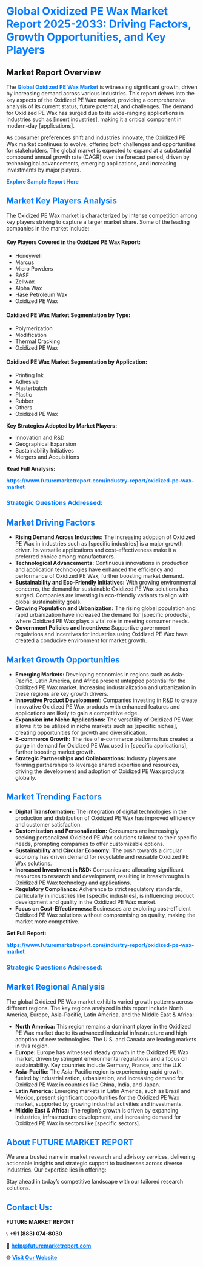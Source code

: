 <h1 style="color: #007BFF;">Global Oxidized PE Wax Market Report 2025-2033: Driving Factors, Growth Opportunities, and Key Players</h1>

<section id="overview">
<h2>Market Report Overview</h2>
<p>The <a href="https://www.futuremarketreport.com/industry-report/oxidized-pe-wax-market" style="color: #007BFF; text-decoration: none;"><strong>Global Oxidized PE Wax Market</strong></a> is witnessing significant growth, driven by increasing demand across various industries. This report delves into the key aspects of the Oxidized PE Wax market, providing a comprehensive analysis of its current status, future potential, and challenges. The demand for Oxidized PE Wax has surged due to its wide-ranging applications in industries such as [insert industries], making it a critical component in modern-day [applications].</p>
<p>As consumer preferences shift and industries innovate, the Oxidized PE Wax market continues to evolve, offering both challenges and opportunities for stakeholders. The global market is expected to expand at a substantial compound annual growth rate (CAGR) over the forecast period, driven by technological advancements, emerging applications, and increasing investments by major players.</p>
</section>

<section id="overview">
<p><a href="https://www.futuremarketreport.com/request-sample/reportId=98817" style="color: #007BFF; text-decoration: none;"><strong>Explore Sample Report Here</strong></a></p>
</section>

<section id="key-players">
<h2 style="color: #007BFF;">Market Key Players Analysis</h2>
<p>The Oxidized PE Wax market is characterized by intense competition among key players striving to capture a larger market share. Some of the leading companies in the market include:</p>
<h4>Key Players Covered in the Oxidized PE Wax Report:</h4>
<ul><li>Honeywell</li><li>Marcus</li><li>Micro Powders</li><li>BASF</li><li>Zellwax</li><li>Alpha Wax</li><li>Hase Petroleum Wax</li><li>Oxidized PE Wax</li></ul>
<h4>Oxidized PE Wax Market Segmentation by Type:</h4>
<ul><li>Polymerization</li><li>Modification</li><li>Thermal Cracking</li><li>Oxidized PE Wax</li></ul>

<h4>Oxidized PE Wax Market Segmentation by Application:</h4>
<ul><li>Printing Ink</li><li>Adhesive</li><li>Masterbatch</li><li>Plastic</li><li>Rubber</li><li>Others</li><li>Oxidized PE Wax</li></ul>
<p><strong>Key Strategies Adopted by Market Players:</strong></p>
<ul>
<li>Innovation and R&D</li>
<li>Geographical Expansion</li>
<li>Sustainability Initiatives</li>
<li>Mergers and Acquisitions</li>
</ul>
</section>

<section>
<p><strong>Read Full Analysis: </strong></p><a href="https://www.futuremarketreport.com/industry-report/oxidized-pe-wax-market" style="color: #007BFF; text-decoration: none;"><strong>https://www.futuremarketreport.com/industry-report/oxidized-pe-wax-market</strong></a>
<h3 style="color: #007BFF;">Strategic Questions Addressed:</h3>
</section>

<section id="driving-factors">
<h2 style="color: #007BFF;">Market Driving Factors</h2>
<ul>
<li><strong>Rising Demand Across Industries:</strong> The increasing adoption of Oxidized PE Wax in industries such as [specific industries] is a major growth driver. Its versatile applications and cost-effectiveness make it a preferred choice among manufacturers.</li>
<li><strong>Technological Advancements:</strong> Continuous innovations in production and application technologies have enhanced the efficiency and performance of Oxidized PE Wax, further boosting market demand.</li>
<li><strong>Sustainability and Eco-Friendly Initiatives:</strong> With growing environmental concerns, the demand for sustainable Oxidized PE Wax solutions has surged. Companies are investing in eco-friendly variants to align with global sustainability goals.</li>
<li><strong>Growing Population and Urbanization:</strong> The rising global population and rapid urbanization have increased the demand for [specific products], where Oxidized PE Wax plays a vital role in meeting consumer needs.</li>
<li><strong>Government Policies and Incentives:</strong> Supportive government regulations and incentives for industries using Oxidized PE Wax have created a conducive environment for market growth.</li>
</ul>
</section>

<section id="growth-opportunities">
<h2 style="color: #007BFF;">Market Growth Opportunities</h2>
<ul>
<li><strong>Emerging Markets:</strong> Developing economies in regions such as Asia-Pacific, Latin America, and Africa present untapped potential for the Oxidized PE Wax market. Increasing industrialization and urbanization in these regions are key growth drivers.</li>
<li><strong>Innovative Product Development:</strong> Companies investing in R&D to create innovative Oxidized PE Wax products with enhanced features and applications are likely to gain a competitive edge.</li>
<li><strong>Expansion into Niche Applications:</strong> The versatility of Oxidized PE Wax allows it to be utilized in niche markets such as [specific niches], creating opportunities for growth and diversification.</li>
<li><strong>E-commerce Growth:</strong> The rise of e-commerce platforms has created a surge in demand for Oxidized PE Wax used in [specific applications], further boosting market growth.</li>
<li><strong>Strategic Partnerships and Collaborations:</strong> Industry players are forming partnerships to leverage shared expertise and resources, driving the development and adoption of Oxidized PE Wax products globally.</li>
</ul>
</section>

<section id="trending-factors">
<h2 style="color: #007BFF;">Market Trending Factors</h2>
<ul>
<li><strong>Digital Transformation:</strong> The integration of digital technologies in the production and distribution of Oxidized PE Wax has improved efficiency and customer satisfaction.</li>
<li><strong>Customization and Personalization:</strong> Consumers are increasingly seeking personalized Oxidized PE Wax solutions tailored to their specific needs, prompting companies to offer customizable options.</li>
<li><strong>Sustainability and Circular Economy:</strong> The push towards a circular economy has driven demand for recyclable and reusable Oxidized PE Wax solutions.</li>
<li><strong>Increased Investment in R&D:</strong> Companies are allocating significant resources to research and development, resulting in breakthroughs in Oxidized PE Wax technology and applications.</li>
<li><strong>Regulatory Compliance:</strong> Adherence to strict regulatory standards, particularly in industries like [specific industries], is influencing product development and quality in the Oxidized PE Wax market.</li>
<li><strong>Focus on Cost-Effectiveness:</strong> Businesses are exploring cost-efficient Oxidized PE Wax solutions without compromising on quality, making the market more competitive.</li>
</ul>
</section>

<section>
<p><strong>Get Full Report: </strong></p><a href="https://www.futuremarketreport.com/industry-report/oxidized-pe-wax-market" style="color: #007BFF; text-decoration: none;"><strong>https://www.futuremarketreport.com/industry-report/oxidized-pe-wax-market</strong></a>
<h3 style="color: #007BFF;">Strategic Questions Addressed:</h3>
</section>


<section id="regional-analysis">
<h2 style="color: #007BFF;">Market Regional Analysis</h2>
<p>The global Oxidized PE Wax market exhibits varied growth patterns across different regions. The key regions analyzed in this report include North America, Europe, Asia-Pacific, Latin America, and the Middle East & Africa:</p>
<ul>
<li><strong>North America:</strong> This region remains a dominant player in the Oxidized PE Wax market due to its advanced industrial infrastructure and high adoption of new technologies. The U.S. and Canada are leading markets in this region.</li>
<li><strong>Europe:</strong> Europe has witnessed steady growth in the Oxidized PE Wax market, driven by stringent environmental regulations and a focus on sustainability. Key countries include Germany, France, and the U.K.</li>
<li><strong>Asia-Pacific:</strong> The Asia-Pacific region is experiencing rapid growth, fueled by industrialization, urbanization, and increasing demand for Oxidized PE Wax in countries like China, India, and Japan.</li>
<li><strong>Latin America:</strong> Emerging markets in Latin America, such as Brazil and Mexico, present significant opportunities for the Oxidized PE Wax market, supported by growing industrial activities and investments.</li>
<li><strong>Middle East & Africa:</strong> The region’s growth is driven by expanding industries, infrastructure development, and increasing demand for Oxidized PE Wax in sectors like [specific sectors].</li>
</ul>
</section>

<footer>
<h2 style="color: #007BFF;">About FUTURE MARKET REPORT</h2>
<p>We are a trusted name in market research and advisory services, delivering actionable insights and strategic support to businesses across diverse industries. Our expertise lies in offering:</p>

<p>Stay ahead in today’s competitive landscape with our tailored research solutions.</p>

<h2 style="color: #007BFF;">Contact Us:</h2>
<p><strong>FUTURE MARKET REPORT</strong></p>
<p>📞 <strong>+91 (883) 074-8030</strong></p>
<p>📧 <strong><a href="mailto:help@futuremarketreport.com" style="color: #007BFF;">help@futuremarketreport.com</a></strong></p>
<p>🌐 <strong><a href="https://www.futuremarketreport.com/" style="color: #007BFF;">Visit Our Website</a></strong></p>
</footer>